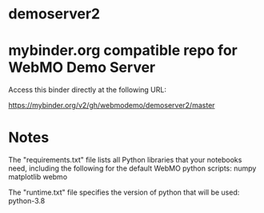 # demoserver2
# mybinder.org compatible repo for WebMO Demo Server

Access this binder directly at the following URL: 

https://mybinder.org/v2/gh/webmodemo/demoserver2/master

# Notes
The "requirements.txt" file lists all Python libraries that your notebooks
need, including the following for the default WebMO python scripts:
numpy
matplotlib
webmo

The "runtime.txt" file specifies the version of python that will be used:
python-3.8
